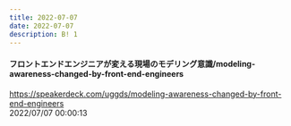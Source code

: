 ```yaml
---
title: 2022-07-07
date: 2022-07-07
description: B! 1
---
```


#### フロントエンドエンジニアが変える現場のモデリング意識/modeling-awareness-changed-by-front-end-engineers
https://speakerdeck.com/uggds/modeling-awareness-changed-by-front-end-engineers<br>
2022/07/07 00:00:13<br>


